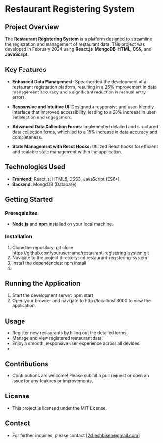 # Restaurant Registering System

## Project Overview

The **Restaurant Registering System** is a platform designed to streamline the registration and management of restaurant data. This project was developed in February 2024 using **React.js, MongoDB, HTML, CSS,** and **JavaScript**.

## Key Features

- **Enhanced Data Management:** Spearheaded the development of a restaurant registration platform, resulting in a 25% improvement in data management accuracy and a significant reduction in manual entry errors.

- **Responsive and Intuitive UI:** Designed a responsive and user-friendly interface that improved accessibility, leading to a 20% increase in user satisfaction and engagement.

- **Advanced Data Collection Forms:** Implemented detailed and structured data collection forms, which led to a 15% increase in data accuracy and completeness.

- **State Management with React Hooks:** Utilized React hooks for efficient and scalable state management within the application.

## Technologies Used

- **Frontend:** React.js, HTML5, CSS3, JavaScript (ES6+)
- **Backend:** MongoDB (Database)

## Getting Started

### Prerequisites

- **Node.js** and **npm** installed on your local machine.

### Installation

1. Clone the repository: git clone https://github.com/yourusername/restaurant-registering-system.git
2. Navigate to the project directory: cd restaurant-registering-system
3. Install the dependencies: npm install
4. 
## Running the Application
1. Start the development server: npm start
2. Open your browser and navigate to http://localhost:3000 to view the application.

## Usage
- Register new restaurants by filling out the detailed forms.
- Manage and view registered restaurant data.
- Enjoy a smooth, responsive user experience across all devices.
- 
## Contributions
- Contributions are welcome! Please submit a pull request or open an issue for any features or improvements.

## License
- This project is licensed under the MIT License.

## Contact
- For further inquiries, please contact [2dileshbisen@gmail.com].
